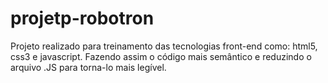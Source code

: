 # projetp-robotron
Projeto realizado para treinamento das tecnologias front-end como: html5, css3 e javascript. Fazendo assim o código mais semântico e reduzindo o arquivo .JS para torna-lo mais legível. 
